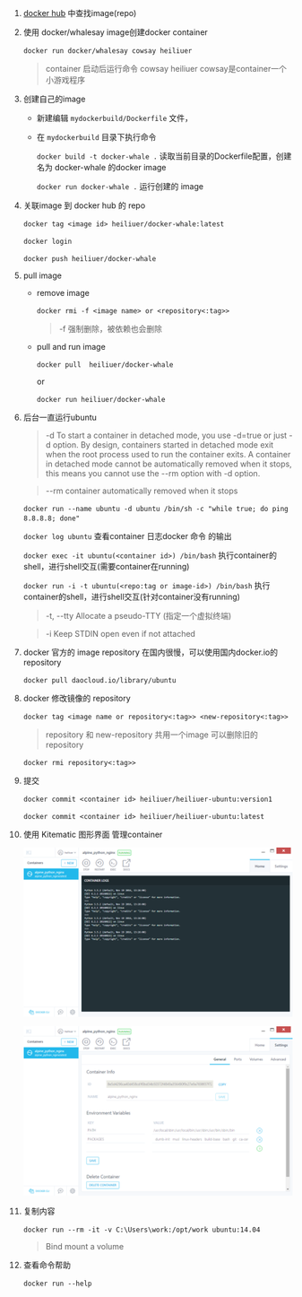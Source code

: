 1. [docker hub](https://hub.docker.com/) 中查找image(repo)
    
2. 使用 docker/whalesay image创建docker container

    `docker run docker/whalesay cowsay heiliuer`
    
    > container 启动后运行命令 cowsay heiliuer cowsay是container一个小游戏程序
        
3. 创建自己的image
    
    - 新建编辑 `mydockerbuild/Dockerfile` 文件，
    
    - 在 `mydockerbuild` 目录下执行命令
    
        `docker build -t docker-whale .` 读取当前目录的Dockerfile配置，创建名为 docker-whale 的docker image
        
        `docker run docker-whale .` 运行创建的 image

4. 关联image 到 docker hub 的 repo

    `docker tag <image id> heiliuer/docker-whale:latest`
    
    `docker login`
    
    `docker push heiliuer/docker-whale`
    
5. pull image
    
    - remove image
        
        `docker rmi -f <image name> or <repository<:tag>>`
        
        > -f 强制删除，被依赖也会删除
        
    - pull and run image
    
        `docker pull  heiliuer/docker-whale`
        
        or
        
        `docker run heiliuer/docker-whale`
        
6. 后台一直运行ubuntu

    > -d To start a container in detached mode, you use -d=true or just -d option. By design, containers started in detached mode exit when the root process used to run the container exits. A container in detached mode cannot be automatically removed when it stops, this means you cannot use the --rm option with -d option.
    
    > --rm container automatically removed when it stops

    `docker run --name ubuntu -d ubuntu /bin/sh -c "while true; do ping 8.8.8.8; done"`
    
    `docker log ubuntu` 查看container 日志docker 命令 的输出
    
    `docker exec -it ubuntu(<container id>) /bin/bash` 执行container的shell，进行shell交互(需要container在running)
    
    `docker run -i -t ubuntu(<repo:tag or image-id>) /bin/bash` 执行container的shell，进行shell交互(针对container没有running)
    
     > -t, --tty Allocate a pseudo-TTY (指定一个虚拟终端)
     
     > -i Keep STDIN open even if not attached
    
    
    
7. docker 官方的 image repository 在国内很慢，可以使用国内docker.io的repository

    `docker pull daocloud.io/library/ubuntu`
    
7. docker 修改镜像的 repository

    `docker tag <image name or repository<:tag>> <new-repository<:tag>>`
    
    > repository 和 new-repository 共用一个image 可以删除旧的 repository
    
    `docker rmi repository<:tag>>`
    
9. 提交

    `docker commit <container id> heiliuer/heiliuer-ubuntu:version1`
    
    `docker commit <container id> heiliuer/heiliuer-ubuntu:latest`
    
    
10. 使用  Kitematic 图形界面 管理container  

    ![](screenshots/2016-11-23_011829.png)
    
    ![](screenshots/2016-11-23_012011.png)    
    
10. 复制内容 

    `docker run --rm -it -v C:\Users\work:/opt/work ubuntu:14.04`   
    
    > Bind mount a volume
     
10. 查看命令帮助 

    `docker run --help`
